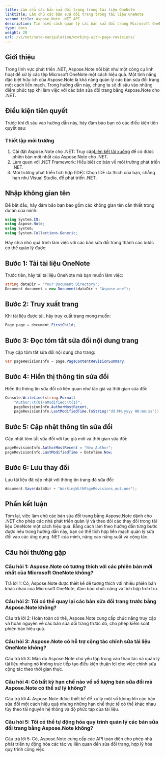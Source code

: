 ```yaml
---
title: Làm chủ các bản sửa đổi trang trong tài liệu OneNote
linktitle: Làm chủ các bản sửa đổi trang trong tài liệu OneNote
second_title: Aspose.Note .NET API
description: Tìm hiểu cách quản lý các bản sửa đổi trang Microsoft OneNote bằng Aspose.Note. Hướng dẫn từng bước để tích hợp liền mạch và kiểm soát phiên bản trong các ứng dụng .NET của bạn.
type: docs
weight: 20
url: /vi/net/note-manipulation/working-with-page-revisions/
---
```

## Giới thiệu

Trong lĩnh vực phát triển .NET, Aspose.Note nổi bật như một công cụ linh hoạt để xử lý các tệp Microsoft OneNote một cách hiệu quả. Một tính năng đặc biệt hữu ích của Aspose.Note là khả năng quản lý các bản sửa đổi trang một cách liền mạch. Trong hướng dẫn này, chúng ta sẽ đi sâu vào những điểm phức tạp khi làm việc với các bản sửa đổi trang bằng Aspose.Note cho .NET.

## Điều kiện tiên quyết

Trước khi đi sâu vào hướng dẫn này, hãy đảm bảo bạn có các điều kiện tiên quyết sau:

### Thiết lập môi trường

1.  Cài đặt Aspose.Note cho .NET: Truy cập[Liên kết tải xuống](https://releases.aspose.com/note/net/) để có được phiên bản mới nhất của Aspose.Note cho .NET.
2. Làm quen với .NET Framework: Hiểu biết cơ bản về môi trường phát triển .NET.
3. Môi trường phát triển tích hợp (IDE): Chọn IDE ưa thích của bạn, chẳng hạn như Visual Studio, để phát triển .NET.

## Nhập không gian tên

Để bắt đầu, hãy đảm bảo bạn bao gồm các không gian tên cần thiết trong dự án của mình:

```csharp
using System.IO;
using Aspose.Note;
using System;
using System.Collections.Generic;
```

Hãy chia nhỏ quá trình làm việc với các bản sửa đổi trang thành các bước có thể quản lý được:

## Bước 1: Tải tài liệu OneNote

Trước tiên, hãy tải tài liệu OneNote mà bạn muốn làm việc:

```csharp
string dataDir = "Your Document Directory";
Document document = new Document(dataDir + "Aspose.one");
```

## Bước 2: Truy xuất trang

Khi tài liệu được tải, hãy truy xuất trang mong muốn:

```csharp
Page page = document.FirstChild;
```

## Bước 3: Đọc tóm tắt sửa đổi nội dung trang

Truy cập tóm tắt sửa đổi nội dung cho trang:

```csharp
var pageRevisionInfo = page.PageContentRevisionSummary;
```

## Bước 4: Hiển thị thông tin sửa đổi

Hiển thị thông tin sửa đổi có liên quan như tác giả và thời gian sửa đổi:

```csharp
Console.WriteLine(string.Format(
    "Author:\t{0}\nModified:\t{1}",
    pageRevisionInfo.AuthorMostRecent,
    pageRevisionInfo.LastModifiedTime.ToString("dd.MM.yyyy HH:mm:ss")));
```

## Bước 5: Cập nhật thông tin sửa đổi

Cập nhật tóm tắt sửa đổi với tác giả mới và thời gian sửa đổi:

```csharp
pageRevisionInfo.AuthorMostRecent = "New Author";
pageRevisionInfo.LastModifiedTime = DateTime.Now;
```

## Bước 6: Lưu thay đổi

Lưu tài liệu đã cập nhật với thông tin trang đã sửa đổi:

```csharp
document.Save(dataDir + "WorkingWithPageRevisions_out.one");
```

## Phần kết luận

Tóm lại, việc làm chủ các bản sửa đổi trang bằng Aspose.Note dành cho .NET cho phép các nhà phát triển quản lý và theo dõi các thay đổi trong tài liệu OneNote một cách hiệu quả. Bằng cách làm theo hướng dẫn từng bước được nêu trong hướng dẫn này, bạn có thể tích hợp liền mạch quản lý sửa đổi vào các ứng dụng .NET của mình, nâng cao năng suất và cộng tác.

## Câu hỏi thường gặp

### Câu hỏi 1: Aspose.Note có tương thích với các phiên bản mới nhất của Microsoft OneNote không?

Trả lời 1: Có, Aspose.Note được thiết kế để tương thích với nhiều phiên bản khác nhau của Microsoft OneNote, đảm bảo chức năng và tích hợp trơn tru.

### Câu hỏi 2: Tôi có thể quay lại các bản sửa đổi trang trước bằng Aspose.Note không?

Câu trả lời 2: Hoàn toàn có thể, Aspose.Note cung cấp chức năng truy cập và hoàn nguyên về các bản sửa đổi trang trước đó, cho phép kiểm soát phiên bản hiệu quả.

### Câu hỏi 3: Aspose.Note có hỗ trợ cộng tác chỉnh sửa tài liệu OneNote không?

Câu trả lời 3: Mặc dù Aspose.Note chủ yếu tập trung vào thao tác và quản lý tài liệu nhưng nó không trực tiếp tạo điều kiện thuận lợi cho việc chỉnh sửa cộng tác theo thời gian thực.

### Câu hỏi 4: Có bất kỳ hạn chế nào về số lượng bản sửa đổi mà Aspose.Note có thể xử lý không?

Câu trả lời 4: Aspose.Note được thiết kế để xử lý một số lượng lớn các bản sửa đổi một cách hiệu quả nhưng những hạn chế thực tế có thể khác nhau tùy theo tài nguyên hệ thống và độ phức tạp của tài liệu.

### Câu hỏi 5: Tôi có thể tự động hóa quy trình quản lý các bản sửa đổi trang bằng Aspose.Note không?

Câu trả lời 5: Có, Aspose.Note cung cấp các API toàn diện cho phép nhà phát triển tự động hóa các tác vụ liên quan đến sửa đổi trang, hợp lý hóa quy trình công việc.